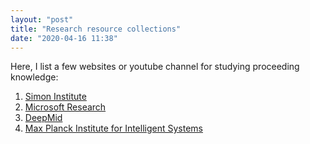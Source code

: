 ```yaml
---
layout: "post"
title: "Research resource collections"
date: "2020-04-16 11:38"
---
```


Here, I list a few websites or youtube channel for studying proceeding knowledge:
1. [Simon Institute](https://www.youtube.com/channel/UCW1C2xOfXsIzPgjXyuhkw9g)
2. [Microsoft Research](https://www.youtube.com/user/MicrosoftResearch)
3. [DeepMid](https://www.youtube.com/channel/UCP7jMXSY2xbc3KCAE0MHQ-A)
4. [Max Planck Institute for Intelligent Systems](https://www.youtube.com/channel/UCty-pPOWlWUk4gXNm5pydcg)
